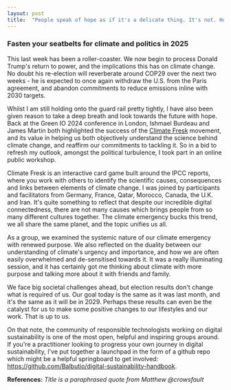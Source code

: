 ```yaml
---
layout: post
title:  "People speak of hope as if it's a delicate thing. It's not. Hope has dirt on her face, blood on her knuckles; and just spat out a tooth as she rises for another go"
---
```


### Fasten your seatbelts for climate and politics in 2025

This last week has been a roller-coaster. We now begin to process Donald Trump's return to power, and the implications this has on climate change. No doubt his re-election will reverberate around COP29 over the next two weeks - he is expected to once again withdraw the U.S. from the Paris agreement, and abandon commitments to reduce emissions inline with 2030 targets.

Whilst I am still holding onto the guard rail pretty tightly, I have also been given reason to take a deep breath and look towards the future with hope. Back at the Green IO 2024 conference in London, Ishmael Burdeau and James Martin both highlighted the success of the [Climate Fresk](https://climatefresk.org/world/) movement, and its value in helping us both objectively understand the science behind climate change, and reaffirm our commitments to tackling it. So in a bid to refresh my outlook, amongst the political turbulence, I took part in an online public workshop.

Climate Fresk is an interactive card game built around the IPCC reports, where you work with others to identify the scientific causes, consequences and links between elements of climate change. I was joined by participants and facilitators from Germany, France, Qatar, Morocco, Canada, the U.K. and Iran. It's quite something to reflect that despite our incredible digital connectedness, there are not many causes which brings people from so many different cultures together. The climate emergency bucks this trend, we all share the same planet, and the topic unifies us all.

As a group, we examined the systemic nature of our climate emergency with renewed purpose. We also reflected on the duality between our understanding of climate's urgency and importance, and how we are often easily overwhelmed and de-sensitised towards it. It was a really illuminating session, and it has certainly got me thinking about climate with more purpose and talking more about it with friends and family.

We face big societal challenges ahead, but election results don't change what is required of us. Our goal today is the same as it was last month, and it's the same as it will be in 2029. Perhaps these results can even be the catalyst for us to make some positive changes to our lifestyles and our work. That is up to us.

On that note, the community of responsible technologists working on digital sustainability is one of the most open, helpful and inspiring groups around. If you're a practitioner looking to progress your own journey in digital sustainability, I've put together a launchpad in the form of a github repo which might be a helpful springboard to get involved: https://github.com/Balbutio/digital-sustainability-handbook.

__References:__ _Title is a paraphrased quote from Matthew @crowsfault_
